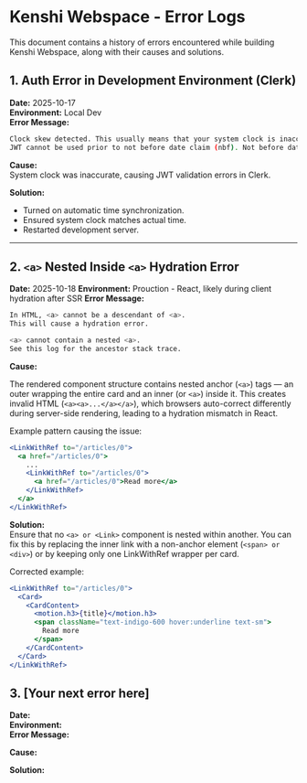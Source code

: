 # Kenshi Webspace - Error Logs

This document contains a history of errors encountered while building Kenshi Webspace, along with their causes and solutions.


## 1. Auth Error in Development Environment (Clerk)

**Date:** 2025-10-17  
**Environment:** Local Dev  
**Error Message:**  

```bash
Clock skew detected. This usually means that your system clock is inaccurate. Clerk will attempt to account for the clock skew in development.
JWT cannot be used prior to not before date claim (nbf). Not before date: Fri, ...
```

**Cause:**  
System clock was inaccurate, causing JWT validation errors in Clerk.

**Solution:**  
- Turned on automatic time synchronization.
- Ensured system clock matches actual time.
- Restarted development server.

---

## 2. `<a>` Nested Inside `<a>` Hydration Error

**Date:** 2025-10-18 
**Environment:** Prouction - React, likely during client hydration after SSR
**Error Message:** 

```bash
In HTML, <a> cannot be a descendant of <a>.
This will cause a hydration error.

<a> cannot contain a nested <a>.
See this log for the ancestor stack trace.

```

**Cause:**  

The rendered component structure contains nested anchor (`<a>`) tags — an outer <LinkWithRef> wrapping the entire card and an inner <LinkWithRef> (or `<a>`) inside it.
This creates invalid HTML (`<a><a>...</a></a>`), which browsers auto-correct differently during server-side rendering, leading to a hydration mismatch in React.

Example pattern causing the issue:

```jsx
<LinkWithRef to="/articles/0">
  <a href="/articles/0">
    ...
    <LinkWithRef to="/articles/0">
      <a href="/articles/0">Read more</a>
    </LinkWithRef>
  </a>
</LinkWithRef>

```

**Solution:**  
Ensure that no `<a> or <Link>` component is nested within another.
You can fix this by replacing the inner link with a non-anchor element (`<span> or <div>`) or by keeping only one LinkWithRef wrapper per card.

Corrected example:

```jsx
<LinkWithRef to="/articles/0">
  <Card>
    <CardContent>
      <motion.h3>{title}</motion.h3>
      <span className="text-indigo-600 hover:underline text-sm">
        Read more
      </span>
    </CardContent>
  </Card>
</LinkWithRef>

```

## 3. [Your next error here]

**Date:**  
**Environment:**  
**Error Message:**  

**Cause:**  

**Solution:** 